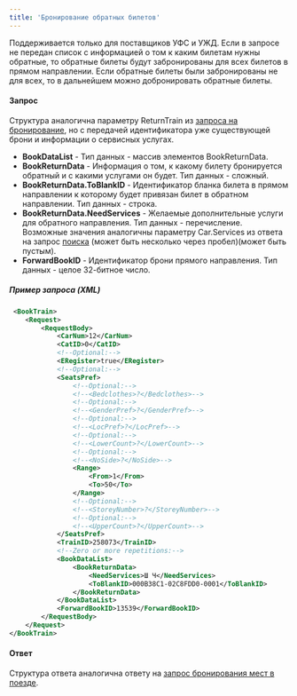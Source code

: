 ```yaml
---
title: 'Бронирование обратных билетов'
---
```


Поддерживается только для поставщиков УФС и УЖД.
Если в запросе не передан список с информацией о том к каким билетам нужны обратные, то обратные билеты будут забронированы для всех билетов в прямом направлении.
Если обратные билеты были забронированы не для всех, то в дальнейшем можно добронировать обратные билеты.

#### Запрос

Структура аналогична параметру ReturnTrain из [запроса на бронирование](/trains/trains_stages/booktrain), но с передачей идентификатора уже существующей брони и информации о сервисных услугах.

-   **BookDataList** - Тип данных - массив элементов BookReturnData.
-   **BookReturnData** - Информация о том, к какому билету бронируется обратный и с какими услугами он будет. Тип данных - сложный.
-   **BookReturnData.ToBlankID** - Идентификатор бланка билета в прямом направлении к которому будет привязан билет в обратном направлении. Тип данных - строка.
-   **BookReturnData.NeedServices** - Желаемые дополнительные услуги для обратного направления. Тип данных - перечисление. Возможные значения аналогичны параметру Car.Services из ответа на запрос [поиска](/trains/trains_stages/searchtrains) (может быть несколько через пробел)(может быть пустым).
-   **ForwardBookID** - Идентификатор брони прямого направления. Тип данных - целое 32-битное число.

##### Пример запроса (XML)
```xml
 <BookTrain>
    <Request>
        <RequestBody>
            <CarNum>12</CarNum>
            <CatID>0</CatID>
            <!--Optional:-->
            <ERegister>true</ERegister>
            <!--Optional:-->
            <SeatsPref>
                <!--Optional:-->
                <!--<Bedclothes>?</Bedclothes>-->
                <!--Optional:-->
                <!--<GenderPref>?</GenderPref>-->
                <!--Optional:-->
                <!--<LocPref>?</LocPref>-->
                <!--Optional:-->
                <!--<LowerCount>?</LowerCount>-->
                <!--Optional:-->
                <!--<NoSide>?</NoSide>-->
                <Range>
                    <From>1</From>
                    <To>50</To>
                </Range>
                <!--Optional:-->
                <!--<StoreyNumber>?</StoreyNumber>-->
                <!--Optional:-->
                <!--<UpperCount>?</UpperCount>-->
            </SeatsPref>
            <TrainID>258073</TrainID>
            <!--Zero or more repetitions:-->
            <BookDataList>
                <BookReturnData>
                    <NeedServices>Ш Ч</NeedServices>
                    <ToBlankID>000B38C1-02C8FDD0-0001</ToBlankID>
                </BookReturnData>
            </BookDataList>
            <ForwardBookID>13539</ForwardBookID>
        </RequestBody>
    </Request>
</BookTrain>
```

#### Ответ

Структура ответа аналогична ответу на [запрос бронирования мест в поезде](/trains/trains_stages/booktrain).